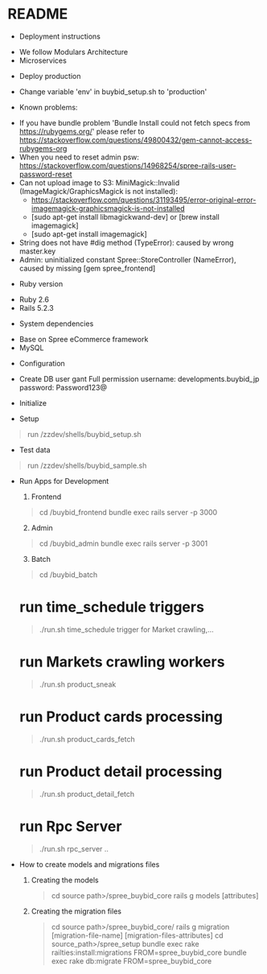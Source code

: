 # README

* Deployment instructions
- We follow Modulars Architecture
- Microservices

* Deploy production
 - Change variable 'env' in buybid_setup.sh to 'production'

* Known problems:
- If you have bundle problem 'Bundle Install could not fetch specs from https://rubygems.org/' please refer to https://stackoverflow.com/questions/49800432/gem-cannot-access-rubygems-org
- When you need to reset admin psw: https://stackoverflow.com/questions/14968254/spree-rails-user-password-reset
- Can not upload image to S3: MiniMagick::Invalid (ImageMagick/GraphicsMagick is not installed):
    + https://stackoverflow.com/questions/31193495/error-original-error-imagemagick-graphicsmagick-is-not-installed
    + [sudo apt-get install libmagickwand-dev] or [brew install imagemagick]
    + [sudo apt-get install imagemagick]
- String does not have #dig method (TypeError): caused by wrong master.key
- Admin: uninitialized constant Spree::StoreController (NameError), caused by missing [gem spree_frontend]

* Ruby version
- Ruby 2.6
- Rails 5.2.3

* System dependencies
- Base on Spree eCommerce framework
- MySQL

* Configuration
- Create DB user gant Full permission
  username: developments.buybid_jp
  password: Password123@

* Initialize

- Setup
> run <source path>/zzdev/shells/buybid_setup.sh

- Test data
> run <source path>/zzdev/shells/buybid_sample.sh

* Run Apps for Development

	1. Frontend
	> cd <source path>/buybid_frontend
	> bundle exec rails server -p 3000

	2. Admin
	> cd <source path>/buybid_admin
	> bundle exec rails server -p 3001

	3. Batch
	> cd <source path>/buybid_batch
	# run time_schedule triggers
	> ./run.sh time_schedule trigger for Market crawling,...
	# run Markets crawling workers
	> ./run.sh product_sneak
	# run Product cards processing
	> ./run.sh product_cards_fetch
	# run Product detail processing
	> ./run.sh product_detail_fetch
	# run Rpc Server
	> ./run.sh rpc_server
	> ..

* How to create models and migrations files
	1. Creating the models
		> cd source path>/spree_buybid_core
		> rails g models [attributes]
	
	2. Creating the migration files
		> cd source path>/spree_buybid_core/
		> rails g migration [migration-file-name] [migration-files-attributes]
		> cd source_path>/spree_setup
		> bundle exec rake railties:install:migrations FROM=spree_buybid_core
		> bundle exec rake db:migrate FROM=spree_buybid_core
